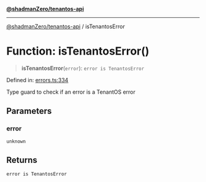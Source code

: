 [**@shadmanZero/tenantos-api**](../README.md)

***

[@shadmanZero/tenantos-api](../globals.md) / isTenantosError

# Function: isTenantosError()

> **isTenantosError**(`error`): `error is TenantosError`

Defined in: [errors.ts:334](https://github.com/shadmanZero/tenantos-api/blob/507575e6d82ab5e3b8a10f708778a3645f250cd6/src/errors.ts#L334)

Type guard to check if an error is a TenantOS error

## Parameters

### error

`unknown`

## Returns

`error is TenantosError`
